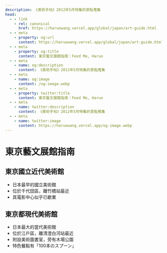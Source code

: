 ```yaml
---
description: 《美術手帖》2012年5月特集的景點蒐集
head:
  - - link
    - rel: canonical
      href: https://haruowang.vercel.app/global/japan/art-guide.html
  - - meta
    - property: og:url
      content: https://haruowang.vercel.app/global/japan/art-guide.html
  - - meta
    - property: og:title
      content: 東京藝文展館指南｜Feed Me, Haruo
  - - meta
    - name: og:description
      content: 《美術手帖》2012年5月特集的景點蒐集
  - - meta
    - name: og:image
      content: /og-image.webp
  - - meta
    - property: twitter:title
      content: 東京藝文展館指南｜Feed Me, Haruo
  - - meta
    - name: twitter:description
      content: 《美術手帖》2012年5月特集的景點蒐集
  - - meta
    - name: twitter:image
      content: https://haruowang.vercel.app/og-image.webp
---
```


# 東京藝文展館指南

<p><Badge type="info" text="🌱 Seedlings" /></P>

## 東京國立近代美術館 
- 日本最早的國立美術館
- 位於千代田區，離竹橋站最近
- 其電影中心似乎已歇業

## 東京都現代美術館
- 日本最大的當代美術館
- 位於江戶區，離清澄白河站最近
- 附設美術圖書室，旁有木場公園
- 特色餐點有「100本のスプーン」